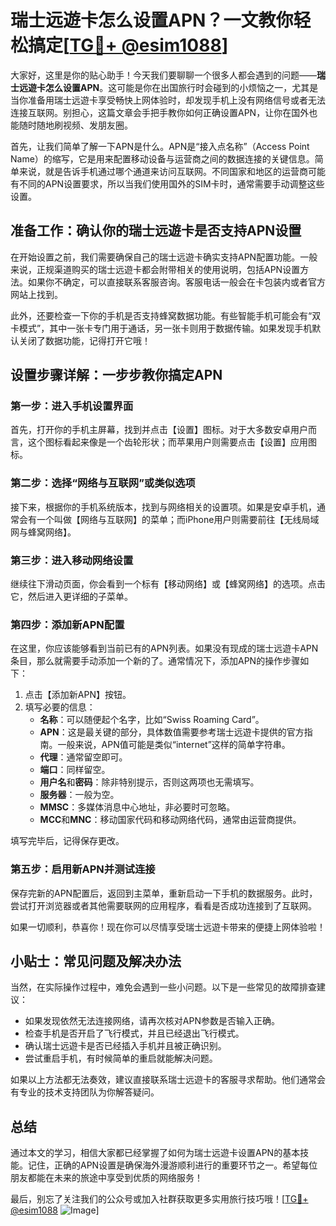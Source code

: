 # 瑞士远遊卡怎么设置APN？一文教你轻松搞定[[TG💪+ @esim1088](https://t.me/s/esim1088)]

大家好，这里是你的贴心助手！今天我们要聊聊一个很多人都会遇到的问题——**瑞士远遊卡怎么设置APN**。这可能是你在出国旅行时会碰到的小烦恼之一，尤其是当你准备用瑞士远遊卡享受畅快上网体验时，却发现手机上没有网络信号或者无法连接互联网。别担心，这篇文章会手把手教你如何正确设置APN，让你在国外也能随时随地刷视频、发朋友圈。

首先，让我们简单了解一下APN是什么。APN是“接入点名称”（Access Point Name）的缩写，它是用来配置移动设备与运营商之间的数据连接的关键信息。简单来说，就是告诉手机通过哪个通道来访问互联网。不同国家和地区的运营商可能有不同的APN设置要求，所以当我们使用国外的SIM卡时，通常需要手动调整这些设置。

## 准备工作：确认你的瑞士远遊卡是否支持APN设置

在开始设置之前，我们需要确保自己的瑞士远遊卡确实支持APN配置功能。一般来说，正规渠道购买的瑞士远遊卡都会附带相关的使用说明，包括APN设置方法。如果你不确定，可以直接联系客服咨询。客服电话一般会在卡包装内或者官方网站上找到。

此外，还要检查一下你的手机是否支持蜂窝数据功能。有些智能手机可能会有“双卡模式”，其中一张卡专门用于通话，另一张卡则用于数据传输。如果发现手机默认关闭了数据功能，记得打开它哦！

## 设置步骤详解：一步步教你搞定APN

### 第一步：进入手机设置界面
首先，打开你的手机主屏幕，找到并点击【设置】图标。对于大多数安卓用户而言，这个图标看起来像是一个齿轮形状；而苹果用户则需要点击【设置】应用图标。

### 第二步：选择“网络与互联网”或类似选项
接下来，根据你的手机系统版本，找到与网络相关的设置项。如果是安卓手机，通常会有一个叫做【网络与互联网】的菜单；而iPhone用户则需要前往【无线局域网与蜂窝网络】。

### 第三步：进入移动网络设置
继续往下滑动页面，你会看到一个标有【移动网络】或【蜂窝网络】的选项。点击它，然后进入更详细的子菜单。

### 第四步：添加新APN配置
在这里，你应该能够看到当前已有的APN列表。如果没有现成的瑞士远遊卡APN条目，那么就需要手动添加一个新的了。通常情况下，添加APN的操作步骤如下：

1. 点击【添加新APN】按钮。
2. 填写必要的信息：
   - **名称**：可以随便起个名字，比如“Swiss Roaming Card”。
   - **APN**：这是最关键的部分，具体数值需要参考瑞士远遊卡提供的官方指南。一般来说，APN值可能是类似“internet”这样的简单字符串。
   - **代理**：通常留空即可。
   - **端口**：同样留空。
   - **用户名**和**密码**：除非特别提示，否则这两项也无需填写。
   - **服务器**：一般为空。
   - **MMSC**：多媒体消息中心地址，非必要时可忽略。
   - **MCC**和**MNC**：移动国家代码和移动网络代码，通常由运营商提供。

填写完毕后，记得保存更改。

### 第五步：启用新APN并测试连接
保存完新的APN配置后，返回到主菜单，重新启动一下手机的数据服务。此时，尝试打开浏览器或者其他需要联网的应用程序，看看是否成功连接到了互联网。

如果一切顺利，恭喜你！现在你可以尽情享受瑞士远遊卡带来的便捷上网体验啦！

## 小贴士：常见问题及解决办法

当然，在实际操作过程中，难免会遇到一些小问题。以下是一些常见的故障排查建议：

- 如果发现依然无法连接网络，请再次核对APN参数是否输入正确。
- 检查手机是否开启了飞行模式，并且已经退出飞行模式。
- 确认瑞士远遊卡是否已经插入手机并且被正确识别。
- 尝试重启手机，有时候简单的重启就能解决问题。

如果以上方法都无法奏效，建议直接联系瑞士远遊卡的客服寻求帮助。他们通常会有专业的技术支持团队为你解答疑问。

## 总结

通过本文的学习，相信大家都已经掌握了如何为瑞士远遊卡设置APN的基本技能。记住，正确的APN设置是确保海外漫游顺利进行的重要环节之一。希望每位朋友都能在未来的旅途中享受到优质的网络服务！

最后，别忘了关注我们的公众号或加入社群获取更多实用旅行技巧哦！[[TG💪+ @esim1088](https://t.me/s/esim1088) ![Image](https://i.postimg.cc/4NQfJmqS/Snipaste-2025-05-13-00-14-12.png)]